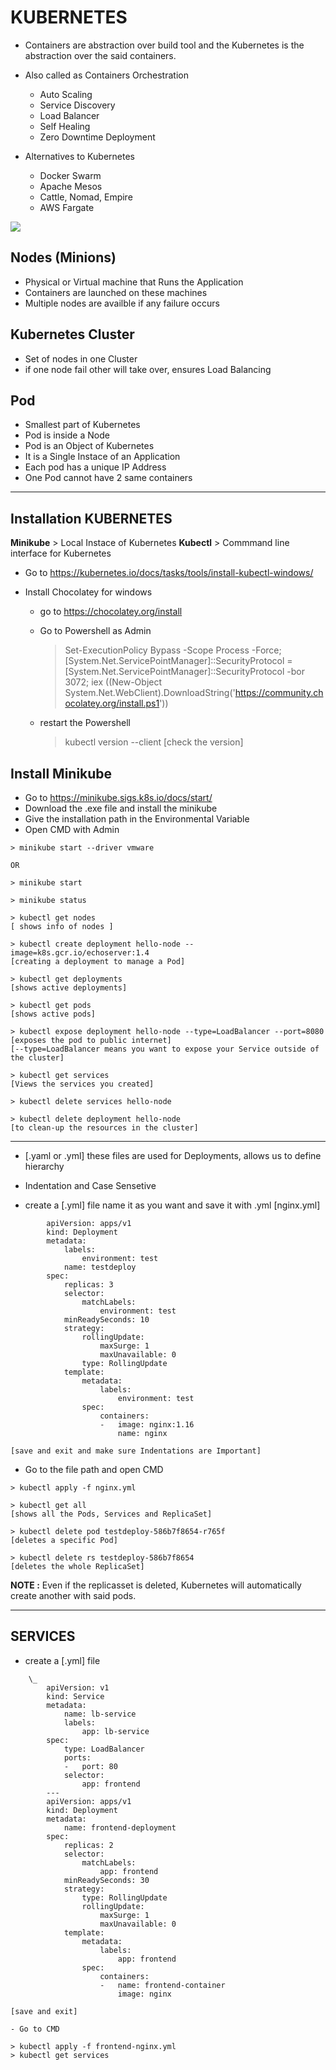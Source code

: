 # KUBERNETES

- Containers are abstraction over build tool and the Kubernetes is the abstraction over the
	said containers.
- Also called as Containers Orchestration
	- Auto Scaling
	- Service Discovery
	- Load Balancer
	- Self Healing
	- Zero Downtime Deployment

- Alternatives to Kubernetes
	- Docker Swarm
	- Apache Mesos 
	- Cattle, Nomad, Empire
	- AWS Fargate

![](https://github.com/TheOneOh1/Notes/blob/main/DevOps/Kubernetes_Cluster.png)

## Nodes (Minions)

- Physical or Virtual machine that Runs the Application
- Containers are launched on these machines
- Multiple nodes are availble if any failure occurs

## Kubernetes Cluster

- Set of nodes in one Cluster
- if one node fail other will take over, ensures Load Balancing

## Pod

- Smallest part of Kubernetes
- Pod is inside a Node
- Pod is an Object of Kubernetes
- It is a Single Instace of an Application
- Each pod has a unique IP Address
- One Pod cannot have 2 same containers

_______________________________________________________

## Installation KUBERNETES

**Minikube** > Local Instace of Kubernetes
**Kubectl**	> Commmand line interface for Kubernetes

- Go to https://kubernetes.io/docs/tasks/tools/install-kubectl-windows/

- Install Chocolatey for windows
	- go to https://chocolatey.org/install
	- Go to Powershell as Admin
		> Set-ExecutionPolicy Bypass -Scope Process -Force; [System.Net.ServicePointManager]::SecurityProtocol = [System.Net.ServicePointManager]::SecurityProtocol -bor 3072; iex ((New-Object System.Net.WebClient).DownloadString('https://community.chocolatey.org/install.ps1'))

	- restart the Powershell
		> kubectl version --client       [check the version]


## Install Minikube

- Go to https://minikube.sigs.k8s.io/docs/start/
- Download the .exe file and install the minikube
- Give the installation path in the Environmental Variable
- Open CMD with Admin

```
> minikube start --driver vmware

OR

> minikube start

> minikube status

> kubectl get nodes
[ shows info of nodes ]

> kubectl create deployment hello-node --image=k8s.gcr.io/echoserver:1.4
[creating a deployment to manage a Pod]

> kubectl get deployments
[shows active deployments]

> kubectl get pods
[shows active pods]

> kubectl expose deployment hello-node --type=LoadBalancer --port=8080
[exposes the pod to public internet]
[--type=LoadBalancer means you want to expose your Service outside of the cluster]

> kubectl get services
[Views the services you created]

> kubectl delete services hello-node

> kubectl delete deployment hello-node
[to clean-up the resources in the cluster]

```
____________________________________________________

- [.yaml or .yml] these files are used for Deployments, allows us to define hierarchy

- Indentation and Case Sensetive

- create a [.yml] file name it as you want and save it with .yml [nginx.yml]

```
		apiVersion: apps/v1
		kind: Deployment
		metadata:
		    labels:
		        environment: test
		    name: testdeploy
		spec:
		    replicas: 3
		    selector:
		        matchLabels:
		            environment: test
		    minReadySeconds: 10
		    strategy:
		        rollingUpdate:
		            maxSurge: 1
		            maxUnavailable: 0
		        type: RollingUpdate
		    template:
		        metadata:
		            labels:
		                environment: test
		        spec:
		            containers:
		            -   image: nginx:1.16
		                name: nginx

[save and exit and make sure Indentations are Important]
```


- Go to the file path and open CMD 

```
> kubectl apply -f nginx.yml

> kubectl get all 
[shows all the Pods, Services and ReplicaSet]

> kubectl delete pod testdeploy-586b7f8654-r765f
[deletes a specific Pod]

> kubectl delete rs testdeploy-586b7f8654
[deletes the whole ReplicaSet]
```

**NOTE :** Even if the replicasset is deleted, Kubernetes will automatically create another with said pods.

________________________________________________________

## SERVICES

- create a [.yml] file

```
	\_
		apiVersion: v1
		kind: Service
		metadata:
		    name: lb-service
		    labels:
		        app: lb-service
		spec:
		    type: LoadBalancer
		    ports:
		    -   port: 80
		    selector:
		        app: frontend
		---
		apiVersion: apps/v1
		kind: Deployment
		metadata:
		    name: frontend-deployment
		spec:
		    replicas: 2
		    selector:
		        matchLabels:
		            app: frontend
		    minReadySeconds: 30
		    strategy:
		        type: RollingUpdate
		        rollingUpdate:
		            maxSurge: 1
		            maxUnavailable: 0
		    template:
		        metadata:
		            labels:
		                app: frontend
		        spec:
		            containers:
		            -   name: frontend-container
		                image: nginx

[save and exit]

- Go to CMD 

> kubectl apply -f frontend-nginx.yml
> kubectl get services
```
